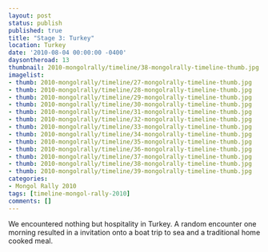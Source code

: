 ```yaml
---
layout: post
status: publish
published: true
title: "Stage 3: Turkey"
location: Turkey
date: '2010-08-04 00:00:00 -0400'
daysontheroad: 13
thumbnail: 2010-mongolrally/timeline/38-mongolrally-timeline-thumb.jpg
imagelist:
- thumb: 2010-mongolrally/timeline/27-mongolrally-timeline-thumb.jpg
- thumb: 2010-mongolrally/timeline/28-mongolrally-timeline-thumb.jpg
- thumb: 2010-mongolrally/timeline/29-mongolrally-timeline-thumb.jpg
- thumb: 2010-mongolrally/timeline/30-mongolrally-timeline-thumb.jpg
- thumb: 2010-mongolrally/timeline/31-mongolrally-timeline-thumb.jpg
- thumb: 2010-mongolrally/timeline/32-mongolrally-timeline-thumb.jpg
- thumb: 2010-mongolrally/timeline/33-mongolrally-timeline-thumb.jpg
- thumb: 2010-mongolrally/timeline/34-mongolrally-timeline-thumb.jpg
- thumb: 2010-mongolrally/timeline/35-mongolrally-timeline-thumb.jpg
- thumb: 2010-mongolrally/timeline/36-mongolrally-timeline-thumb.jpg
- thumb: 2010-mongolrally/timeline/37-mongolrally-timeline-thumb.jpg
- thumb: 2010-mongolrally/timeline/38-mongolrally-timeline-thumb.jpg
- thumb: 2010-mongolrally/timeline/39-mongolrally-timeline-thumb.jpg
categories:
- Mongol Rally 2010
tags: [timeline-mongol-rally-2010]
comments: []
---
```

We encountered nothing but hospitality in Turkey. A random encounter one morning resulted in a invitation onto a boat trip to sea and a traditional home cooked meal.
